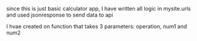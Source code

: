 since this is just basic calculator app, I have written all logic in
mysite.urls and used jsonresponse to send data to api

I hvae created on function that takes 3 parameters: operation, num1 and num2

